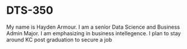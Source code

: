 # DTS-350
My name is Hayden Armour. I am a senior Data Science and Business Admin Major. I am emphasizing in business intellegence. I plan to stay around KC post graduation to secure a job 
